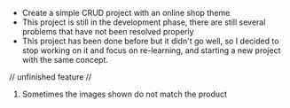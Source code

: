 - Create a simple CRUD project with an online shop theme
- This project is still in the development phase, there are still several problems that have not been resolved properly
- This project has been done before but it didn't go well, so I decided to stop working on it and focus on re-learning, and starting a new project with the same concept.

// unfinished feature //
1. Sometimes the images shown do not match the product
